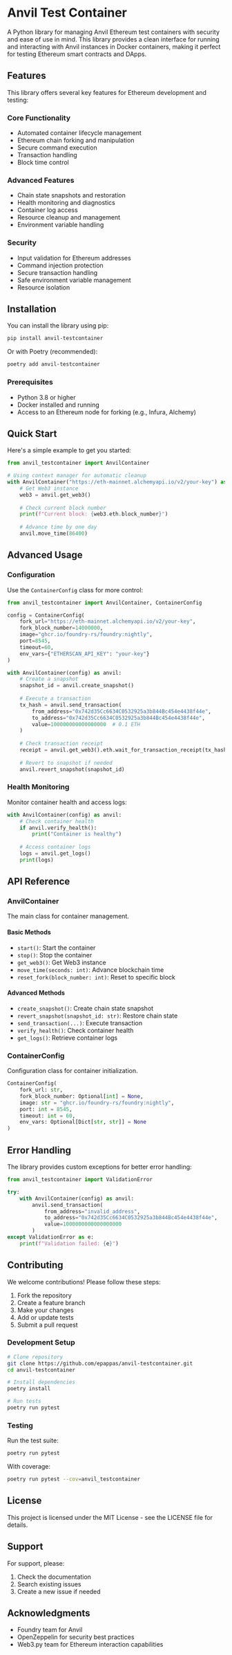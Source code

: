 # Anvil Test Container

A Python library for managing Anvil Ethereum test containers with security and ease of use in mind. This library provides a clean interface for running and interacting with Anvil instances in Docker containers, making it perfect for testing Ethereum smart contracts and DApps.

## Features

This library offers several key features for Ethereum development and testing:

### Core Functionality

- Automated container lifecycle management
- Ethereum chain forking and manipulation
- Secure command execution
- Transaction handling
- Block time control

### Advanced Features

- Chain state snapshots and restoration
- Health monitoring and diagnostics
- Container log access
- Resource cleanup and management
- Environment variable handling

### Security

- Input validation for Ethereum addresses
- Command injection protection
- Secure transaction handling
- Safe environment variable management
- Resource isolation

## Installation

You can install the library using pip:

```bash
pip install anvil-testcontainer
```

Or with Poetry (recommended):

```bash
poetry add anvil-testcontainer
```

### Prerequisites

- Python 3.8 or higher
- Docker installed and running
- Access to an Ethereum node for forking (e.g., Infura, Alchemy)

## Quick Start

Here's a simple example to get you started:

```python
from anvil_testcontainer import AnvilContainer

# Using context manager for automatic cleanup
with AnvilContainer("https://eth-mainnet.alchemyapi.io/v2/your-key") as anvil:
    # Get Web3 instance
    web3 = anvil.get_web3()
    
    # Check current block number
    print(f"Current block: {web3.eth.block_number}")
    
    # Advance time by one day
    anvil.move_time(86400)
```

## Advanced Usage

### Configuration

Use the `ContainerConfig` class for more control:

```python
from anvil_testcontainer import AnvilContainer, ContainerConfig

config = ContainerConfig(
    fork_url="https://eth-mainnet.alchemyapi.io/v2/your-key",
    fork_block_number=14000000,
    image="ghcr.io/foundry-rs/foundry:nightly",
    port=8545,
    timeout=60,
    env_vars={"ETHERSCAN_API_KEY": "your-key"}
)

with AnvilContainer(config) as anvil:
    # Create a snapshot
    snapshot_id = anvil.create_snapshot()
    
    # Execute a transaction
    tx_hash = anvil.send_transaction(
        from_address="0x742d35Cc6634C0532925a3b844Bc454e4438f44e",
        to_address="0x742d35Cc6634C0532925a3b844Bc454e4438f44e",
        value=100000000000000000  # 0.1 ETH
    )
    
    # Check transaction receipt
    receipt = anvil.get_web3().eth.wait_for_transaction_receipt(tx_hash)
    
    # Revert to snapshot if needed
    anvil.revert_snapshot(snapshot_id)
```

### Health Monitoring

Monitor container health and access logs:

```python
with AnvilContainer(config) as anvil:
    # Check container health
    if anvil.verify_health():
        print("Container is healthy")
    
    # Access container logs
    logs = anvil.get_logs()
    print(logs)
```

## API Reference

### AnvilContainer

The main class for container management.

#### Basic Methods

- `start()`: Start the container
- `stop()`: Stop the container
- `get_web3()`: Get Web3 instance
- `move_time(seconds: int)`: Advance blockchain time
- `reset_fork(block_number: int)`: Reset to specific block

#### Advanced Methods

- `create_snapshot()`: Create chain state snapshot
- `revert_snapshot(snapshot_id: str)`: Restore chain state
- `send_transaction(...)`: Execute transaction
- `verify_health()`: Check container health
- `get_logs()`: Retrieve container logs

### ContainerConfig

Configuration class for container initialization.

```python
ContainerConfig(
    fork_url: str,
    fork_block_number: Optional[int] = None,
    image: str = "ghcr.io/foundry-rs/foundry:nightly",
    port: int = 8545,
    timeout: int = 60,
    env_vars: Optional[Dict[str, str]] = None
)
```

## Error Handling

The library provides custom exceptions for better error handling:

```python
from anvil_testcontainer import ValidationError

try:
    with AnvilContainer(config) as anvil:
        anvil.send_transaction(
            from_address="invalid_address",
            to_address="0x742d35Cc6634C0532925a3b844Bc454e4438f44e",
            value=1000000000000000000
        )
except ValidationError as e:
    print(f"Validation failed: {e}")
```

## Contributing

We welcome contributions! Please follow these steps:

1. Fork the repository
2. Create a feature branch
3. Make your changes
4. Add or update tests
5. Submit a pull request

### Development Setup

```bash
# Clone repository
git clone https://github.com/epappas/anvil-testcontainer.git
cd anvil-testcontainer

# Install dependencies
poetry install

# Run tests
poetry run pytest
```

### Testing

Run the test suite:

```bash
poetry run pytest
```

With coverage:

```bash
poetry run pytest --cov=anvil_testcontainer
```

## License

This project is licensed under the MIT License - see the LICENSE file for details.

## Support

For support, please:

1. Check the documentation
2. Search existing issues
3. Create a new issue if needed

## Acknowledgments

- Foundry team for Anvil
- OpenZeppelin for security best practices
- Web3.py team for Ethereum interaction capabilities
